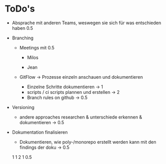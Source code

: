# ToDo's

- Absprache mit anderen Teams, weswegen sie sich für was entschieden haben 0.5

- Branching

  - Meetings mit 0.5

    - Milos

    - Jean

  - GitFlow -> Prozesse einzeln anschauen und dokumentieren

    - Einzelne Schritte dokumentieren -> 1
    - scripts / ci scripts plannen und erstellen -> 2
    - Branch rules on github -> 0.5

- Versioning

  - andere approaches researchen & unterschiede erkennen & dokumentieren -> 0.5

- Dokumentation finalisieren

  - Dokumentieren, wie poly-/monorepo erstellt werden kann mit den findings der doku -> 0.5

  1 1 2 1 0.5
